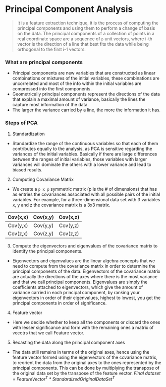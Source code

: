 # Principal Component Analysis
> It is a feature extraction technique, it is the process of computing the principal components and using them to perform a change of basis on the data. The principal components of a collection of points in a real coordinate space are a sequence of `p` unit vectors, where i-th vector is the direction of a line that best fits the data while being orthogonal to the first i-1 vectors.

### What are principal components
- Principal components are new variables that are constructed as linear combinations or mixtures of the initial variables, these combinations are uncorrelated and most of the info within the initial variables are compressed into the first components.
- Geometrically principal components represent the directions of the data that explain a maximal amount of variance, basically the lines the capture most information of the data.
- The larger the variance carried by a line, the more the information it has.

### Steps of PCA
1. Standardization
- Standardize the range of the continuous variables so that each of them contributes equally to the analysis, as PCA is sensitive regarding the variances of the initial variables. Basically if there are large differences between the ranges of initial variables, those variables with larger variances will dominate the others with a lower variance and lead to biased results.
2. Computing Covariance Matrix
- We create a `p x p` symmetric matrix (p is the # of dimensions) that has as entries the covariances associated with all possible pairs of the initial variables. For example, for a three-dimensional data set with 3 variables x, y and z the covariance matrix is a 3x3 matrix.

|Cov(x,x)|Cov(x,y)|Cov(x,z)|
|:------:|:------:|:------:|
|Cov(y,x)|Cov(y,y)|Cov(y,z)|
|Cov(z,x)|Cov(z,y)|Cov(z,z)|

3. Compute the eigenvectors and eigenvalues of the covariance matrix to identify the principal components.
- Eigenvectors and eigenvalues are the linear algebra concepts that we need to compute from the covariance matrix in order to determine the principal components of the data. Eigenvectors of the covariance matrix are actually the directions of the axes where there is the most variance and that we call principal components. Eigenvalues are simply the coefficients attached to eigenvectors, which give the amount of variance carried in each principal component, by ranking your eigenvectors in order of their eigenvalues, highest to lowest, you get the principal components in order of significance.
4. Feature vector
- Here we decide whether to keep all the components or discard the ones with lesser significance and form with the remaining ones a matrix of vecotrs that we call Feature vector.
5. Recasting the data along the principal component axes
- The data still remains in terms of the original axes, hence using the feature vector formed using the eigenvectors of the covariance matrix, to reorient the data from the original axes to the ones represented by the principal components. This can be done by multiplying the transpose of the original data set by the transpose of the feature vector. _Final dataset = FeatureVector<sup>T</sup> * StandardizedOriginalDataSet<sup>T</sup>_